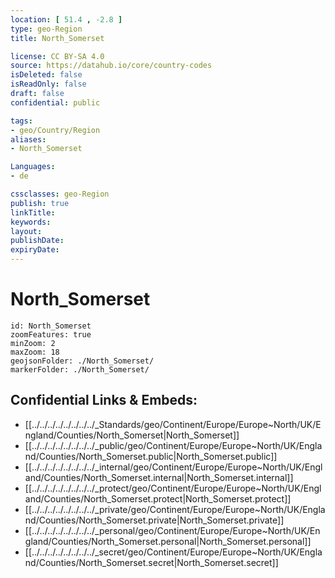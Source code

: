 ```yaml
---
location: [ 51.4 , -2.8 ] 
type: geo-Region
title: North_Somerset

license: CC BY-SA 4.0
source: https://datahub.io/core/country-codes
isDeleted: false
isReadOnly: false
draft: false
confidential: public

tags:
- geo/Country/Region
aliases:
- North_Somerset

Languages:
- de

cssclasses: geo-Region
publish: true
linkTitle: 
keywords: 
layout: 
publishDate: 
expiryDate: 
---
```


# North_Somerset

```leaflet
id: North_Somerset
zoomFeatures: true 
minZoom: 2 
maxZoom: 18
geojsonFolder: ./North_Somerset/
markerFolder: ./North_Somerset/
```


## Confidential Links & Embeds: 
- [[../../../../../../../../_Standards/geo/Continent/Europe/Europe~North/UK/England/Counties/North_Somerset|North_Somerset]] 
- [[../../../../../../../../_public/geo/Continent/Europe/Europe~North/UK/England/Counties/North_Somerset.public|North_Somerset.public]] 
- [[../../../../../../../../_internal/geo/Continent/Europe/Europe~North/UK/England/Counties/North_Somerset.internal|North_Somerset.internal]] 
- [[../../../../../../../../_protect/geo/Continent/Europe/Europe~North/UK/England/Counties/North_Somerset.protect|North_Somerset.protect]] 
- [[../../../../../../../../_private/geo/Continent/Europe/Europe~North/UK/England/Counties/North_Somerset.private|North_Somerset.private]] 
- [[../../../../../../../../_personal/geo/Continent/Europe/Europe~North/UK/England/Counties/North_Somerset.personal|North_Somerset.personal]] 
- [[../../../../../../../../_secret/geo/Continent/Europe/Europe~North/UK/England/Counties/North_Somerset.secret|North_Somerset.secret]] 

